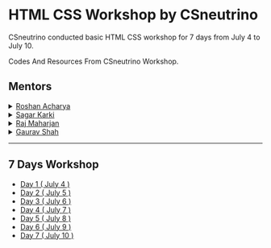 # HTML CSS Workshop by CSneutrino
CSneutrino conducted basic HTML CSS workshop for 7 days from July 4 to July 10.

Codes And Resources From CSneutrino Workshop.
## Mentors

<details>
    <summary>
        <a href="https://github.com/coderosh">Roshan Acharya</a>
    </summary>

- `day-1`: How web works ?
- `day-3`: Emmet guide
- `day-4`: Audio/Video, semantics, meta tags, emojis, entities, remaining formatting and form tags and css
- `day-6`: Remaining CSS & Final Project
</details>

<details>
    <summary>
        <a href="https://github.com/bytesagar">Sagar Karki</a>
    </summary>

- `day-1`: Why Learn `Html/Css` ?
- `day-3`: Forms and Tables
</details>

<details>
    <summary>
        <a href="https://github.com/dubbyding">Raj Maharjan</a>
    </summary>

- `day-2`: Basic Html tags.
</details>

<details>
    <summary>
        <a href="https://github.com/shahGnp">Gaurav Shah</a>
    </summary>


- `day-1`: Roadmap
- `day-5`: Diving in CSS. Selectors,comments, box model, margin, paddings, background, lists, links, tables
- `day-7`: Remaining Final Project & Git & Github
</details>

---

## 7 Days Workshop

- [Day 1 ( July 4 )](./html-css-2021-july/day-1)
- [Day 2 ( July 5 )](./html-css-2021-july/day-2)
- [Day 3 ( July 6 )](./html-css-2021-july/day-3)
- [Day 4 ( July 7 )](./html-css-2021-july/day-4)
- [Day 5 ( July 8 )](./html-css-2021-july/day-5)
- [Day 6 ( July 9 )](./html-css-2021-july/day-6-7)
- [Day 7 ( July 10 )](./html-css-2021-july/day-6-7)